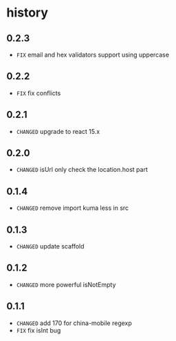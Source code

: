 # history

## 0.2.3

* `FIX` email and hex validators support using uppercase

## 0.2.2

* `FIX` fix conflicts

## 0.2.1

* `CHANGED` upgrade to react 15.x

## 0.2.0

* `CHANGED` isUrl only check the location.host part

## 0.1.4

* `CHANGED` remove import kuma less in src

## 0.1.3

* `CHANGED` update scaffold

## 0.1.2

* `CHANGED` more powerful isNotEmpty

## 0.1.1

* `CHANGED` add 170 for china-mobile regexp
* `FIX` fix isInt bug
